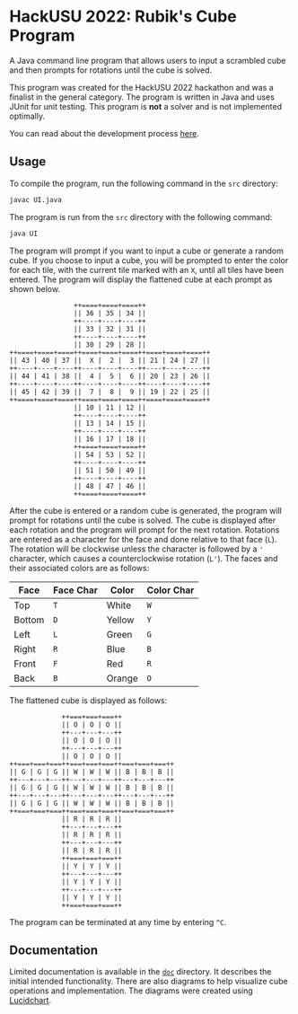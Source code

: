 # HackUSU 2022: Rubik's Cube Program

A Java command line program that allows users to input a scrambled cube and then prompts for rotations until the cube
is solved.

This program was created for the HackUSU 2022 hackathon and was a finalist in the general category. The program is
written in Java and uses JUnit for unit testing. This program is **not** a solver and is not implemented optimally.

You can read about the development process [here](https://joshua-hales.github.io).


## Usage

To compile the program, run the following command in the `src` directory:

```bash
javac UI.java
```

The program is run from the `src` directory with the following command:

```bash
java UI
```

The program will prompt if you want to input a cube or generate a random cube. If you choose to input a cube, you will
be prompted to enter the color for each tile, with the current tile marked with an `X`, until all tiles have been 
entered. The program will display the flattened cube at each prompt as shown below.

```
                ++====+====+====++
                || 36 | 35 | 34 ||
                ++----+----+----++
                || 33 | 32 | 31 ||
                ++----+----+----++
                || 30 | 29 | 28 ||
++====+====+====++====+====+====++====+====+====++
|| 43 | 40 | 37 ||  X |  2 |  3 || 21 | 24 | 27 ||
++----+----+----++----+----+----++----+----+----++
|| 44 | 41 | 38 ||  4 |  5 |  6 || 20 | 23 | 26 ||
++----+----+----++----+----+----++----+----+----++
|| 45 | 42 | 39 ||  7 |  8 |  9 || 19 | 22 | 25 ||
++====+====+====++====+====+====++====+====+====++
                || 10 | 11 | 12 ||
                ++----+----+----++
                || 13 | 14 | 15 ||
                ++----+----+----++
                || 16 | 17 | 18 ||
                ++====+====+====++
                || 54 | 53 | 52 ||
                ++----+----+----++
                || 51 | 50 | 49 ||
                ++----+----+----++
                || 48 | 47 | 46 ||
                ++====+====+====++
```

After the cube is entered or a random cube is generated, the program will prompt for rotations until the cube is solved.
The cube is displayed after each rotation and the program will prompt for the next rotation. Rotations are entered as a
character for the face and done relative to that face (`L`). The rotation will be clockwise unless the character is
followed by a `'` character, which causes a counterclockwise rotation (`L'`). The faces and their associated colors are
as follows:

| Face   | Face Char | Color  | Color Char |
|--------|-----------|--------|------------|
| Top    | `T`       | White  | `W`        |
| Bottom | `D`       | Yellow | `Y`        |
| Left   | `L`       | Green  | `G`        |
| Right  | `R`       | Blue   | `B`        |
| Front  | `F`       | Red    | `R`        |
| Back   | `B`       | Orange | `O`        |

The flattened cube is displayed as follows:

```
             ++===+===+===++
             || O | O | O ||
             ++---+---+---++
             || O | O | O ||
             ++---+---+---++
             || O | O | O ||
++===+===+===++===+===+===++===+===+===++
|| G | G | G || W | W | W || B | B | B ||
++---+---+---++---+---+---++---+---+---++
|| G | G | G || W | W | W || B | B | B ||
++---+---+---++---+---+---++---+---+---++
|| G | G | G || W | W | W || B | B | B ||
++===+===+===++===+===+===++===+===+===++
             || R | R | R ||
             ++---+---+---++
             || R | R | R ||
             ++---+---+---++
             || R | R | R ||
             ++===+===+===++
             || Y | Y | Y ||
             ++---+---+---++
             || Y | Y | Y ||
             ++---+---+---++
             || Y | Y | Y ||
             ++===+===+===++
```

The program can be terminated at any time by entering `^C`.

## Documentation

Limited documentation is available in the [`doc`](doc) directory. It describes the initial intended functionality. There
are also diagrams to help visualize cube operations and implementation. The diagrams were created using
[Lucidchart](https://www.lucidchart.com/pages/).
